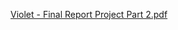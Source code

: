[Violet - Final Report Project Part 2.pdf](https://github.com/anisahamr/Travelora/files/10419926/Violet.-.Final.Report.Project.Part.2.pdf)

